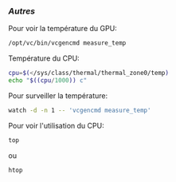### _Autres_

Pour voir la température du GPU:

```bash
/opt/vc/bin/vcgencmd measure_temp
```

Température du CPU:

```bash
cpu=$(</sys/class/thermal/thermal_zone0/temp)
echo "$((cpu/1000)) c"
```

Pour surveiller la température:

```bash
watch -d -n 1 -- 'vcgencmd measure_temp'
```

Pour voir l'utilisation du CPU:

```bash
top
```

ou

```bash
htop
```
